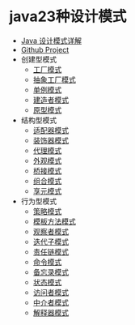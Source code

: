 # java23种设计模式

- [Java 设计模式详解](https://zhuanlan.zhihu.com/p/93770973)
- [Github Project](https://github.com/guoshunfa/design-patterns)
- 创建型模式
  - [工厂模式](./Factory-Mode.md)
  - [抽象工厂模式](./Abstract-Factory-Mode.md)
  - [单例模式](./Singleton-Mode.md)
  - [建造者模式](./Builder-Mode.md)
  - [原型模式](./Prototype-Mode.md)
- 结构型模式
  - [适配器模式](./Adapter-Pattern.md)
  - [装饰器模式](./Decorator-Pattern.md)
  - [代理模式](./Agency-Model.md)
  - [外观模式](./Appearance-Mode.md)
  - [桥接模式](./Bridge-Mode.md)
  - [组合模式](./Combination-Mode.md)
  - [享元模式](./Flyweight-Model.md)
- 行为型模式
  - [策略模式](./Strategy-Mode.md)
  - [模板方法模式](./Template-Method-Pattern.md)
  - [观察者模式](./Observer-Mode.md)
  - [迭代子模式](./Iterative-Subpattern.md)
  - [责任链模式](./Chain-Of-Responsibility-Model.md)
  - [命令模式](./Command-Mode.md)
  - [备忘录模式](./Memo-Mode.md)
  - [状态模式](./State-Mode.md)
  - [访问者模式](./Visitor-Mode.md)
  - [中介者模式](./Intermediary-Model.md)
  - [解释器模式](./Interpreter-Mode.md)